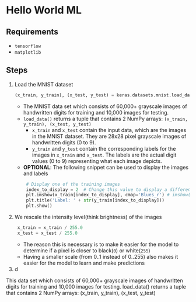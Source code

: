 # Hello World ML
## Requirements
* `tensorflow`
* `matplotlib`

## Steps
1. Load the MNIST dataset 
    ```python
    (x_train, y_train), (x_test, y_test) = keras.datasets.mnist.load_data()
    ```
   * The MNIST data set which consists of 60,000+ grayscale images of handwritten digits for training and 10,000 images for testing.
   * `load_data()` returns a tuple that contains 2 NumPy arrays: `(x_train, y_train), (x_test, y_test)`
     * `x_train` and `x_test` contain the input data, which are the images in the MNIST dataset. They are 28x28 pixel grayscale images of handwritten digits (0 to 9).
     * `y_train` and `y_test` contain the corresponding labels for the images in `x_train` and `x_test`. The labels are the actual digit values (0 to 9) representing what each image depicts.
   * **OPTIONAL**: The following snippet can be used to display the images and labels
       ```python
        # Display one of the training images
        index_to_display = 2  # Change this value to display a different image
        plt.imshow(x_train[index_to_display], cmap='Blues_r') # imshow() can be used to show the image and cmap is used to set the colormap
        plt.title('Label: ' + str(y_train[index_to_display]))
        plt.show()
        ```
2. We rescale the intensity level(think brightness) of the images
   ```python
    x_train = x_train / 255.0
    x_test = x_test / 255.0
    ```
   * The reason this is necessary is to make it easier for the model to determine if a pixel is closer to black(`0`) or white(`255`)
   * Having a smaller scale (from 0..1 instead of 0..255) also makes it easier for the model to learn and make predictions
3. d

This data set which consists of 60,000+ grayscale images of handwritten digits for training
 and 10,000 images for testing.
 load_data() returns a tuple that contains 2 NumPy arrays: (x_train, y_train), (x_test, y_test)